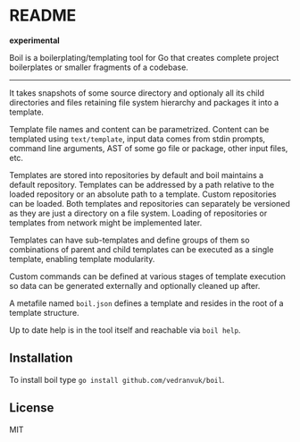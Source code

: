 # README

**experimental**

Boil is a boilerplating/templating tool for Go that creates complete project 
boilerplates or smaller fragments of a codebase.

___

It takes snapshots of some source directory and optionaly all its child 
directories and files retaining file system hierarchy and packages it into a 
template.

Template file names and content can be parametrized. Content can be templated 
using `text/template`, input data comes from stdin prompts, command line 
arguments, AST of some go file or package, other input files, etc.

Templates are stored into repositories by default and boil maintains a default
repository. Templates can be addressed by a path relative to the loaded 
repository or an absolute path to a template. Custom repositories can be loaded.
Both templates and repositories can separately be versioned as they are just
a directory on a file system. Loading of repositories or templates from network
might be implemented later.

Templates can have sub-templates and define groups of them so combinations of 
parent and child templates can be executed as a single template, enabling 
template modularity.

Custom commands can be defined at various stages of template execution so data
can be generated externally and optionally cleaned up after.

A metafile named `boil.json` defines a template and resides in the root of a 
template structure.

Up to date help is in the tool itself and reachable via `boil help`.

## Installation

To install boil type `go install github.com/vedranvuk/boil`.

## License

MIT
